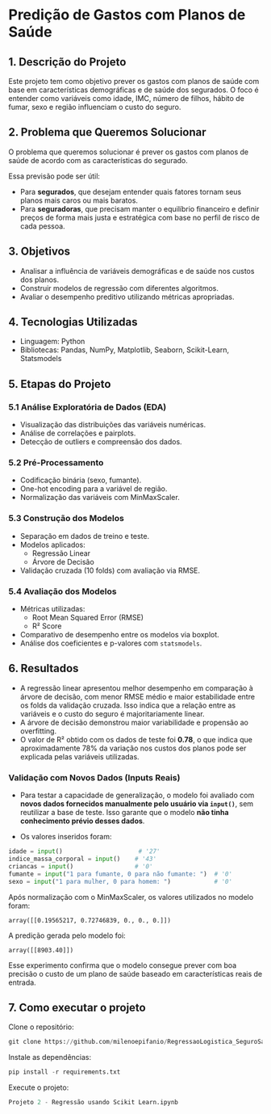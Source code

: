 # Predição de Gastos com Planos de Saúde

## 1. Descrição do Projeto
Este projeto tem como objetivo prever os gastos com planos de saúde com base em características demográficas e de saúde dos segurados. O foco é entender como variáveis como idade, IMC, número de filhos, hábito de fumar, sexo e região influenciam o custo do seguro.

## 2. Problema que Queremos Solucionar
O problema que queremos solucionar é prever os gastos com planos de saúde de acordo com as características do segurado. 

Essa previsão pode ser útil:
- Para **segurados**, que desejam entender quais fatores tornam seus planos mais caros ou mais baratos.
- Para **seguradoras**, que precisam manter o equilíbrio financeiro e definir preços de forma mais justa e estratégica com base no perfil de risco de cada pessoa.


## 3. Objetivos
- Analisar a influência de variáveis demográficas e de saúde nos custos dos planos.
- Construir modelos de regressão com diferentes algoritmos.
- Avaliar o desempenho preditivo utilizando métricas apropriadas.

## 4. Tecnologias Utilizadas
- Linguagem: Python
- Bibliotecas: Pandas, NumPy, Matplotlib, Seaborn, Scikit-Learn, Statsmodels

## 5. Etapas do Projeto

### 5.1 Análise Exploratória de Dados (EDA)
- Visualização das distribuições das variáveis numéricas.
- Análise de correlações e pairplots.
- Detecção de outliers e compreensão dos dados.

### 5.2 Pré-Processamento
- Codificação binária (sexo, fumante).
- One-hot encoding para a variável de região.
- Normalização das variáveis com MinMaxScaler.

### 5.3 Construção dos Modelos
- Separação em dados de treino e teste.
- Modelos aplicados:
  - Regressão Linear
  - Árvore de Decisão
- Validação cruzada (10 folds) com avaliação via RMSE.

### 5.4 Avaliação dos Modelos
- Métricas utilizadas:
  - Root Mean Squared Error (RMSE)
  - R² Score
- Comparativo de desempenho entre os modelos via boxplot.
- Análise dos coeficientes e p-valores com `statsmodels`.

## 6. Resultados

- A regressão linear apresentou melhor desempenho em comparação à árvore de decisão, com menor RMSE médio e maior estabilidade entre os folds da validação cruzada. Isso indica que a relação entre as variáveis e o custo do seguro é majoritariamente linear.
- A árvore de decisão demonstrou maior variabilidade e propensão ao overfitting.
- O valor de R² obtido com os dados de teste foi **0.78**, o que indica que aproximadamente 78% da variação nos custos dos planos pode ser explicada pelas variáveis utilizadas.

### Validação com Novos Dados (Inputs Reais)

- Para testar a capacidade de generalização, o modelo foi avaliado com **novos dados fornecidos manualmente pelo usuário via `input()`**, sem reutilizar a base de teste. Isso garante que o modelo **não tinha conhecimento prévio desses dados**.

- Os valores inseridos foram:

```python
idade = input()                     # '27'
indice_massa_corporal = input()    # '43'
criancas = input()                 # '0'
fumante = input("1 para fumante, 0 para não fumante: ")  # '0'
sexo = input("1 para mulher, 0 para homem: ")            # '0'
```
Após normalização com o MinMaxScaler, os valores utilizados no modelo foram:
```
array([[0.19565217, 0.72746839, 0., 0., 0.]])
```

A predição gerada pelo modelo foi:
```
array([[8903.40]])
```

Esse experimento confirma que o modelo consegue prever com boa precisão o custo de um plano de saúde baseado em características reais de entrada.

## 7. Como executar o projeto

Clone o repositório:
```python
git clone https://github.com/milenoepifanio/RegressaoLogistica_SeguroSaude.git
```
Instale as dependências:
```python
pip install -r requirements.txt
```
Execute o projeto:
```python
Projeto 2 - Regressão usando Scikit Learn.ipynb
```